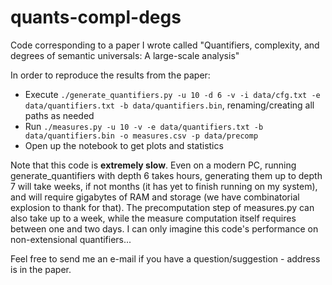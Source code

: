 # quants-compl-degs
Code corresponding to a paper I wrote called "Quantifiers, complexity, and degrees of semantic universals: A large-scale analysis"

In order to reproduce the results from the paper:
- Execute `./generate_quantifiers.py -u 10 -d 6 -v -i data/cfg.txt -e data/quantifiers.txt -b data/quantifiers.bin`, renaming/creating all paths as needed
- Run `./measures.py -u 10 -v -e data/quantifiers.txt -b data/quantifiers.bin -o measures.csv -p data/precomp`
- Open up the notebook to get plots and statistics

Note that this code is **extremely slow**. Even on a modern PC, running generate_quantifiers with depth 6 takes hours, generating them up to depth 7 will take weeks, if not months (it has yet to finish running on my system), and will require gigabytes of RAM and storage (we have combinatorial explosion to thank for that). The precomputation step of measures.py can also take up to a week, while the measure computation itself requires between one and two days.
I can only imagine this code's performance on non-extensional quantifiers...

Feel free to send me an e-mail if you have a question/suggestion - address is in the paper.


